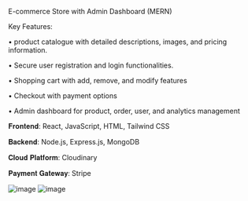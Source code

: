 E-commerce Store with Admin Dashboard (MERN)

Key Features:

• product catalogue with detailed descriptions, images, and pricing information.

• Secure user registration and login functionalities.

• Shopping cart with add, remove, and modify features

• Checkout with payment options

• Admin dashboard for product, order, user, and analytics management

𝐅𝐫𝐨𝐧𝐭𝐞𝐧𝐝: React, JavaScript, HTML, Tailwind CSS 

𝐁𝐚𝐜𝐤𝐞𝐧𝐝: Node.js, Express.js, MongoDB 

𝐂𝐥𝐨𝐮𝐝 𝐏𝐥𝐚𝐭𝐟𝐨𝐫𝐦: Cloudinary 

𝐏𝐚𝐲𝐦𝐞𝐧𝐭 𝐆𝐚𝐭𝐞𝐰𝐚𝐲: Stripe



![image](https://github.com/user-attachments/assets/0d15a2d6-062e-4d12-90b4-cbccfc1de694)
![image](https://github.com/user-attachments/assets/e68b8f8f-17bc-4806-aa21-9a5a5cf15214)
